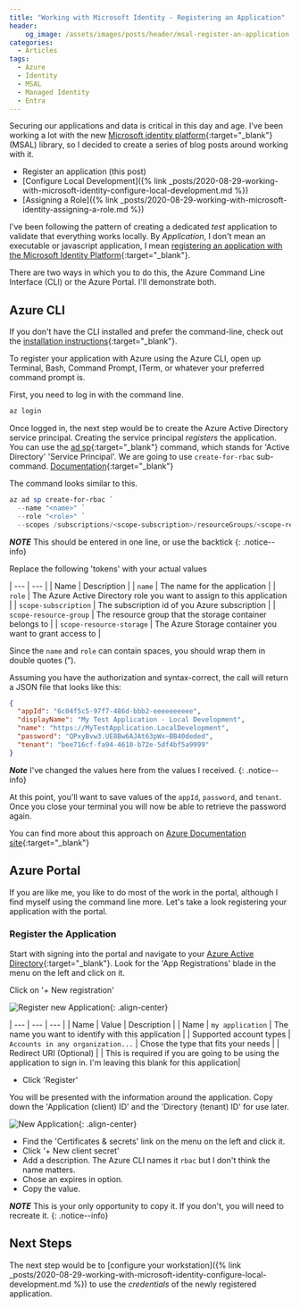 ```yaml
---
title: "Working with Microsoft Identity - Registering an Application"
header:
    og_image: /assets/images/posts/header/msal-register-an-application.png
categories:
  - Articles
tags:
  - Azure
  - Identity
  - MSAL
  - Managed Identity
  - Entra
---
```

Securing our applications and data is critical in this day and age.  I've been working a lot with the new [Microsoft identity platform](https://docs.microsoft.com/en-us/azure/active-directory/develop/?WT.mc_id=AZ-MVP-4024623){:target="_blank"}  (MSAL) library, so I decided to create a series of blog posts around working with it.

* Register an application (this post)
* [Configure Local Development]({% link _posts/2020-08-29-working-with-microsoft-identity-configure-local-development.md  %})
* [Assigning a Role]({% link _posts/2020-08-29-working-with-microsoft-identity-assigning-a-role.md %})

I've been following the pattern of creating a dedicated *test* application to validate that everything works locally. By *Application*, I don't mean an executable or javascript application, I mean [registering an application with the Microsoft Identity Platform](https://docs.microsoft.com/en-us/azure/active-directory/develop/quickstart-register-app?WT.mc_id=AZ-MVP-4024623){:target="_blank"}.

There are two ways in which you to do this, the Azure Command Line Interface (CLI) or the Azure Portal.  I'll demonstrate both.

## Azure CLI

If you don't have the CLI installed and prefer the command-line, check out the [installation instructions](https://docs.microsoft.com/en-us/cli/azure/install-azure-cli-windows?WT.mc_id=AZ-MVP-4024623){:target="_blank"}.

To register your application with Azure using the Azure CLI, open up Terminal, Bash, Command Prompt, ITerm, or whatever your preferred command prompt is.

First, you need to log in with the command line.

```powershell
az login
```

Once logged in, the next step would be to create the Azure Active Directory service principal.  Creating the service principal *registers* the application.  You can use the [ad sp](https://docs.microsoft.com/en-us/cli/azure/ad/sp?view=azure-cli-latest&WT.mc_id=AZ-MVP-4024623){:target="_blank"} command, which stands for 'Active Directory' 'Service Principal'. We are going to use `create-for-rbac` sub-command. [Documentation](https://docs.microsoft.com/en-us/cli/azure/ad/sp?view=azure-cli-latest#az-ad-sp-create-for-rbac?WT.mc_id=AZ-MVP-4024623){:target="_blank"}

The command looks similar to this.

```powershell
az ad sp create-for-rbac `
  --name "<name>" `
  --role "<role>" `
  --scopes /subscriptions/<scope-subscription>/resourceGroups/<scope-resource-group>/providers/Microsoft.Storage/storageAccounts/<scope-resource-storage>
```

***NOTE*** This should be entered in one line, or use the backtick
{: .notice--info}

Replace the following 'tokens' with your actual values

| --- | --- |
| Name  | Description |
| `name` | The name for the application |
| `role` | The Azure Active Directory role you want to assign to this application |
| `scope-subscription` | The subscription id of you Azure subscription |
| `scope-resource-group` | The resource group that the storage container belongs to |
| `scope-resource-storage` | The Azure Storage container you want to grant access to |

Since the `name` and `role` can contain spaces, you should wrap them in double quotes (").

Assuming you have the authorization and syntax-correct, the call will return a JSON file that looks like this:

```json
{
  "appId": "6c04f5c5-97f7-486d-bbb2-eeeeeeeeee",
  "displayName": "My Test Application - Local Development",
  "name": "https://MyTestApplication.LocalDevelopment",
  "password": "QPxyBvw3.UE8Bw6AJAt63pWx~BB40deded",
  "tenant": "bee716cf-fa94-4610-b72e-5df4bf5a9999"
}
```

***Note*** I've changed the values here from the values I received.
{: .notice--info}

At this point, you'll want to save values of the `appId`, `password`, and `tenant`.  Once you close your terminal you will now be able to retrieve the password again.

You can find more about this approach on [Azure Documentation site](https://docs.microsoft.com/en-us/azure/storage/common/storage-auth-aad-rbac-cli?toc=/azure/storage/blobs/toc.json&WT.mc_id=AZ-MVP-4024623){:target="_blank"}

## Azure Portal

If you are like me, you like to do most of the work in the portal, although I find myself using the command line more.  Let's take a look registering your application with the portal.

### Register the Application

Start with signing into the portal and navigate to your [Azure Active Directory](https://portal.azure.com/#blade/Microsoft_AAD_IAM/ActiveDirectoryMenuBlade/Overview){:target="_blank"}. Look for the 'App Registrations' blade in the menu on the left and click on it.

Click on '+ New registration'

![Register new Application](/assets/images/posts/protect-api-create-application.png){: .align-center}

| --- | --- | --- |
| Name | Value | Description |
| Name | `my application` | The name you want to identify with this application |
| Supported account types | `Accounts in any organization...` | Chose the type that fits your needs |
| Redirect URI (Optional) |  | This is required if you are going to be using the application to sign in.  I'm leaving this blank for this application|

* Click 'Register'

You will be presented with the information around the application.  Copy down the 'Application (client) ID' and the 'Directory (tenant) ID' for use later.

![New Application](/assets/images/posts/securing-container-app-id.png){: .align-center}

* Find the 'Certificates & secrets' link on the menu on the left and click it.
* Click '+ New client secret'
* Add a description.  The Azure CLI names it `rbac` but I don't think the name matters.
* Chose an expires in option.
* Copy the value.

***NOTE*** This is your only opportunity to copy it.  If you don't, you will need to recreate it.
{: .notice--info}

## Next Steps

The next step would be to [configure your workstation]({% link _posts/2020-08-29-working-with-microsoft-identity-configure-local-development.md %}) to use the *credentials* of the newly registered application.
